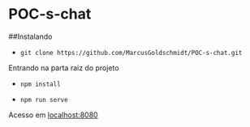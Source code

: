 # POC-s-chat

##Instalando

* `git clone https://github.com/MarcusGoldschmidt/POC-s-chat.git`

Entrando na parta raiz do projeto

* `npm install`

* `npm run serve`

Acesso em [localhost:8080](http://localhost:8080/)
